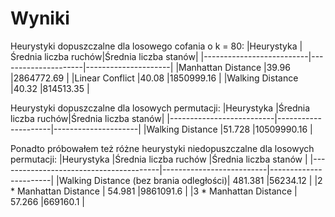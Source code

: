 # Wyniki

Heurystyki dopuszczalne dla losowego cofania o k = 80:
|Heurystyka                |Średnia liczba ruchów|Średnia liczba stanów|
|--------------------------|---------------------|---------------------|
|Manhattan Distance        |39.96                |2864772.69           |
|Linear Conflict           |40.08                |1850999.16           |
|Walking Distance          |40.32                |814513.35            |

Heurystyki dopuszczalne dla losowych permutacji:
|Heurystyka                |Średnia liczba ruchów|Średnia liczba stanów|
|--------------------------|---------------------|---------------------|
|Walking Distance          |51.728               |10509990.16          |

Ponadto próbowałem też różne heurystyki niedopuszczalne dla losowych permutacji:
|Heurystyka                              |Średnia liczba ruchów     |Średnia liczba stanów  |
|----------------------------------------|--------------------------|-----------------------|
|Walking Distance (bez brania odległości)| 481.381                  |56234.12               |
|2 * Manhattan Distance                  | 54.981                   |9861091.6              |
|3 * Manhattan Distance                  | 57.266                   |669160.1               |
